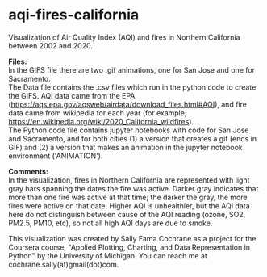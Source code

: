 # aqi-fires-california
Visualization of Air Quality Index (AQI) and fires in Northern California between 2002 and 2020.

**Files:**   
  In the GIFS file there are two .gif animations, one for San Jose and one for Sacramento.  
  The Data file contains the .csv files which run in the python code to create the GIFS. AQI data came from the EPA (https://aqs.epa.gov/aqsweb/airdata/download_files.html#AQI), and fire data came from wikipedia for each year (for example, https://en.wikipedia.org/wiki/2020_California_wildfires).   
  The Python code file contains jupyter notebooks with code for San Jose and Sacramento, and for both cities (1) a version that creates a gif (ends in GIF) and (2) a version that makes an animation in the jupyter notebook environment ('ANIMATION'). 

**Comments:**   
In the visualization, fires in Northern California are represented with light gray bars spanning the dates the fire was active. Darker gray indicates that more than one fire was active at that time; the darker the gray, the more fires were active on that date. Higher AQI is unhealthier, but the AQI data here do not distinguish between cause of the AQI reading (ozone, SO2, PM2.5, PM10, etc), so not all high AQI days are due to smoke. 

This visualization was created by Sally Fama Cochrane as a project for the Coursera course, "Applied Plotting, Charting, and Data Representation in Python" by the University of Michigan. You can reach me at cochrane.sally(at)gmail(dot)com.
